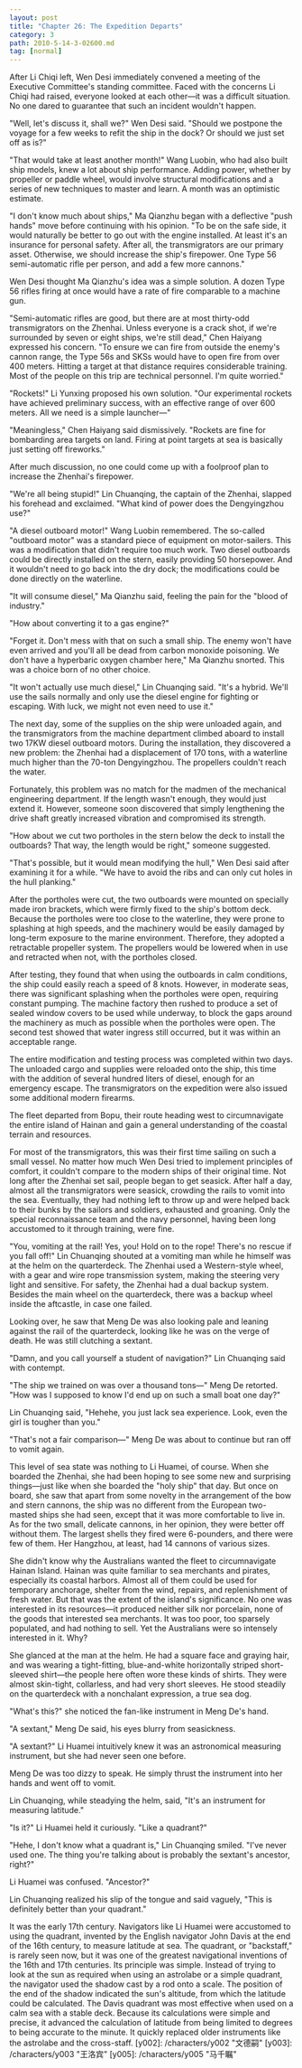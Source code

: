 ```yaml
---
layout: post
title: "Chapter 26: The Expedition Departs"
category: 3
path: 2010-5-14-3-02600.md
tag: [normal]
---
```


After Li Chiqi left, Wen Desi immediately convened a meeting of the Executive Committee's standing committee. Faced with the concerns Li Chiqi had raised, everyone looked at each other—it was a difficult situation. No one dared to guarantee that such an incident wouldn't happen.

"Well, let's discuss it, shall we?" Wen Desi said. "Should we postpone the voyage for a few weeks to refit the ship in the dock? Or should we just set off as is?"

"That would take at least another month!" Wang Luobin, who had also built ship models, knew a lot about ship performance. Adding power, whether by propeller or paddle wheel, would involve structural modifications and a series of new techniques to master and learn. A month was an optimistic estimate.

"I don't know much about ships," Ma Qianzhu began with a deflective "push hands" move before continuing with his opinion. "To be on the safe side, it would naturally be better to go out with the engine installed. At least it's an insurance for personal safety. After all, the transmigrators are our primary asset. Otherwise, we should increase the ship's firepower. One Type 56 semi-automatic rifle per person, and add a few more cannons."

Wen Desi thought Ma Qianzhu's idea was a simple solution. A dozen Type 56 rifles firing at once would have a rate of fire comparable to a machine gun.

"Semi-automatic rifles are good, but there are at most thirty-odd transmigrators on the Zhenhai. Unless everyone is a crack shot, if we're surrounded by seven or eight ships, we're still dead," Chen Haiyang expressed his concern. "To ensure we can fire from outside the enemy's cannon range, the Type 56s and SKSs would have to open fire from over 400 meters. Hitting a target at that distance requires considerable training. Most of the people on this trip are technical personnel. I'm quite worried."

"Rockets!" Li Yunxing proposed his own solution. "Our experimental rockets have achieved preliminary success, with an effective range of over 600 meters. All we need is a simple launcher—"

"Meaningless," Chen Haiyang said dismissively. "Rockets are fine for bombarding area targets on land. Firing at point targets at sea is basically just setting off fireworks."

After much discussion, no one could come up with a foolproof plan to increase the Zhenhai's firepower.

"We're all being stupid!" Lin Chuanqing, the captain of the Zhenhai, slapped his forehead and exclaimed. "What kind of power does the Dengyingzhou use?"

"A diesel outboard motor!" Wang Luobin remembered. The so-called "outboard motor" was a standard piece of equipment on motor-sailers. This was a modification that didn't require too much work. Two diesel outboards could be directly installed on the stern, easily providing 50 horsepower. And it wouldn't need to go back into the dry dock; the modifications could be done directly on the waterline.

"It will consume diesel," Ma Qianzhu said, feeling the pain for the "blood of industry."

"How about converting it to a gas engine?"

"Forget it. Don't mess with that on such a small ship. The enemy won't have even arrived and you'll all be dead from carbon monoxide poisoning. We don't have a hyperbaric oxygen chamber here," Ma Qianzhu snorted. This was a choice born of no other choice.

"It won't actually use much diesel," Lin Chuanqing said. "It's a hybrid. We'll use the sails normally and only use the diesel engine for fighting or escaping. With luck, we might not even need to use it."

The next day, some of the supplies on the ship were unloaded again, and the transmigrators from the machine department climbed aboard to install two 17KW diesel outboard motors. During the installation, they discovered a new problem: the Zhenhai had a displacement of 170 tons, with a waterline much higher than the 70-ton Dengyingzhou. The propellers couldn't reach the water.

Fortunately, this problem was no match for the madmen of the mechanical engineering department. If the length wasn't enough, they would just extend it. However, someone soon discovered that simply lengthening the drive shaft greatly increased vibration and compromised its strength.

"How about we cut two portholes in the stern below the deck to install the outboards? That way, the length would be right," someone suggested.

"That's possible, but it would mean modifying the hull," Wen Desi said after examining it for a while. "We have to avoid the ribs and can only cut holes in the hull planking."

After the portholes were cut, the two outboards were mounted on specially made iron brackets, which were firmly fixed to the ship's bottom deck. Because the portholes were too close to the waterline, they were prone to splashing at high speeds, and the machinery would be easily damaged by long-term exposure to the marine environment. Therefore, they adopted a retractable propeller system. The propellers would be lowered when in use and retracted when not, with the portholes closed.

After testing, they found that when using the outboards in calm conditions, the ship could easily reach a speed of 8 knots. However, in moderate seas, there was significant splashing when the portholes were open, requiring constant pumping. The machine factory then rushed to produce a set of sealed window covers to be used while underway, to block the gaps around the machinery as much as possible when the portholes were open. The second test showed that water ingress still occurred, but it was within an acceptable range.

The entire modification and testing process was completed within two days. The unloaded cargo and supplies were reloaded onto the ship, this time with the addition of several hundred liters of diesel, enough for an emergency escape. The transmigrators on the expedition were also issued some additional modern firearms.

The fleet departed from Bopu, their route heading west to circumnavigate the entire island of Hainan and gain a general understanding of the coastal terrain and resources.

For most of the transmigrators, this was their first time sailing on such a small vessel. No matter how much Wen Desi tried to implement principles of comfort, it couldn't compare to the modern ships of their original time. Not long after the Zhenhai set sail, people began to get seasick. After half a day, almost all the transmigrators were seasick, crowding the rails to vomit into the sea. Eventually, they had nothing left to throw up and were helped back to their bunks by the sailors and soldiers, exhausted and groaning. Only the special reconnaissance team and the navy personnel, having been long accustomed to it through training, were fine.

"You, vomiting at the rail! Yes, you! Hold on to the rope! There's no rescue if you fall off!" Lin Chuanqing shouted at a vomiting man while he himself was at the helm on the quarterdeck. The Zhenhai used a Western-style wheel, with a gear and wire rope transmission system, making the steering very light and sensitive. For safety, the Zhenhai had a dual backup system. Besides the main wheel on the quarterdeck, there was a backup wheel inside the aftcastle, in case one failed.

Looking over, he saw that Meng De was also looking pale and leaning against the rail of the quarterdeck, looking like he was on the verge of death. He was still clutching a sextant.

"Damn, and you call yourself a student of navigation?" Lin Chuanqing said with contempt.

"The ship we trained on was over a thousand tons—" Meng De retorted. "How was I supposed to know I'd end up on such a small boat one day?"

Lin Chuanqing said, "Hehehe, you just lack sea experience. Look, even the girl is tougher than you."

"That's not a fair comparison—" Meng De was about to continue but ran off to vomit again.

This level of sea state was nothing to Li Huamei, of course. When she boarded the Zhenhai, she had been hoping to see some new and surprising things—just like when she boarded the "holy ship" that day. But once on board, she saw that apart from some novelty in the arrangement of the bow and stern cannons, the ship was no different from the European two-masted ships she had seen, except that it was more comfortable to live in. As for the two small, delicate cannons, in her opinion, they were better off without them. The largest shells they fired were 6-pounders, and there were few of them. Her Hangzhou, at least, had 14 cannons of various sizes.

She didn't know why the Australians wanted the fleet to circumnavigate Hainan Island. Hainan was quite familiar to sea merchants and pirates, especially its coastal harbors. Almost all of them could be used for temporary anchorage, shelter from the wind, repairs, and replenishment of fresh water. But that was the extent of the island's significance. No one was interested in its resources—it produced neither silk nor porcelain, none of the goods that interested sea merchants. It was too poor, too sparsely populated, and had nothing to sell. Yet the Australians were so intensely interested in it. Why?

She glanced at the man at the helm. He had a square face and graying hair, and was wearing a tight-fitting, blue-and-white horizontally striped short-sleeved shirt—the people here often wore these kinds of shirts. They were almost skin-tight, collarless, and had very short sleeves. He stood steadily on the quarterdeck with a nonchalant expression, a true sea dog.

"What's this?" she noticed the fan-like instrument in Meng De's hand.

"A sextant," Meng De said, his eyes blurry from seasickness.

"A sextant?" Li Huamei intuitively knew it was an astronomical measuring instrument, but she had never seen one before.

Meng De was too dizzy to speak. He simply thrust the instrument into her hands and went off to vomit.

Lin Chuanqing, while steadying the helm, said, "It's an instrument for measuring latitude."

"Is it?" Li Huamei held it curiously. "Like a quadrant?"

"Hehe, I don't know what a quadrant is," Lin Chuanqing smiled. "I've never used one. The thing you're talking about is probably the sextant's ancestor, right?"

Li Huamei was confused. "Ancestor?"

Lin Chuanqing realized his slip of the tongue and said vaguely, "This is definitely better than your quadrant."

It was the early 17th century. Navigators like Li Huamei were accustomed to using the quadrant, invented by the English navigator John Davis at the end of the 16th century, to measure latitude at sea. The quadrant, or "backstaff," is rarely seen now, but it was one of the greatest navigational inventions of the 16th and 17th centuries. Its principle was simple. Instead of trying to look at the sun as required when using an astrolabe or a simple quadrant, the navigator used the shadow cast by a rod onto a scale. The position of the end of the shadow indicated the sun's altitude, from which the latitude could be calculated. The Davis quadrant was most effective when used on a calm sea with a stable deck. Because its calculations were simple and precise, it advanced the calculation of latitude from being limited to degrees to being accurate to the minute. It quickly replaced older instruments like the astrolabe and the cross-staff.
[y002]: /characters/y002 "文德嗣"
[y003]: /characters/y003 "王洛宾"
[y005]: /characters/y005 "马千瞩"